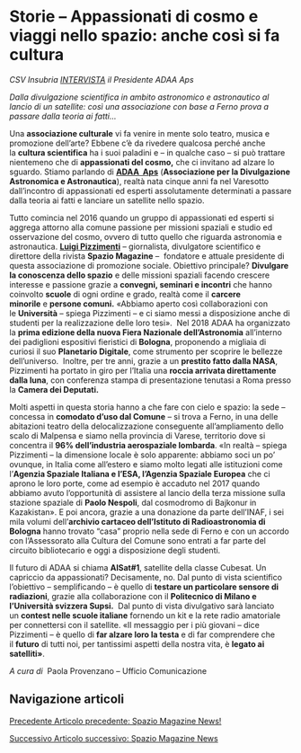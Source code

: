 Storie – Appassionati di cosmo e viaggi nello spazio: anche così si fa cultura
==============================================================================

_CSV Insubria [INTERVISTA](https://www.csvlombardia.it/varese/va-per-le-organizzazioni/va-per-le-organizzazioni-notizie/post/storie-appassionati-di-cosmo-e-viaggi-nello-spazio-anche-cosi-si-fa-cultura/) il Presidente ADAA Aps_

_Dalla divulgazione scientifica in ambito astronomico e astronautico al lancio di un satellite: così una associazione con base a Ferno prova a passare dalla teoria ai fatti…_  

Una **associazione culturale** vi fa venire in mente solo teatro, musica e promozione dell’arte? Ebbene c’è da rivedere qualcosa perché anche la **cultura scientifica** ha i suoi paladini e – in qualche caso – si può trattare nientemeno che di **appassionati del cosmo,** che ci invitano ad alzare lo sguardo. Stiamo parlando di [**ADAA  Aps**](https://www.adaa.it/) (**Associazione per la Divulgazione Astronomica e Astronautica**), realtà nata cinque anni fa nel Varesotto dall’incontro di appassionati ed esperti assolutamente determinati a passare dalla teoria ai fatti e lanciare un satellite nello spazio.

Tutto comincia nel 2016 quando un gruppo di appassionati ed esperti si aggrega attorno alla comune passione per missioni spaziali e studio ed osservazione del cosmo, ovvero di tutto quello che riguarda astronomia e astronautica. [**Luigi Pizzimenti**](http://www.luigipizzimenti.it/) – giornalista, divulgatore scientifico e direttore della rivista **Spazio Magazine** –  fondatore e attuale presidente di questa associazione di promozione sociale. Obiettivo principale? **Divulgare la conoscenza dello spazio** e delle missioni spaziali facendo crescere interesse e passione grazie a **convegni, seminari e incontri** che hanno coinvolto **scuole** di ogni ordine e grado, realtà come il **carcere minorile** e **persone comuni.** «Abbiamo aperto così collaborazioni con le **Università** – spiega Pizzimenti – e ci siamo messi a disposizione anche di studenti per la realizzazione delle loro tesi».  Nel 2018 ADAA ha organizzato la **prima edizione della nuova Fiera Nazionale dell’Astronomia** all’interno dei padiglioni espositivi fieristici di **Bologna**, proponendo a migliaia di curiosi il suo **Planetario Digitale**, come strumento per scoprire le bellezze dell’universo.  Inoltre, per tre anni, grazie a un **prestito fatto dalla NASA**, Pizzimenti ha portato in giro per l’Italia una **roccia arrivata direttamente dalla luna**, con conferenza stampa di presentazione tenutasi a Roma presso la **Camera dei Deputati.**

Molti aspetti in questa storia hanno a che fare con cielo e spazio: la sede – concessa in **comodato d’uso dal Comune** – si trova a Ferno, in una delle abitazioni teatro della delocalizzazione conseguente all’ampliamento dello scalo di Malpensa e siamo nella provincia di Varese, territorio dove si concentra il **96% dell’industria aerospaziale lombarda**. «In realtà – spiega Pizzimenti – la dimensione locale è solo apparente: abbiamo soci un po’ ovunque, in Italia come all’estero e siamo molto legati alle istituzioni come l’**Agenzia Spaziale Italiana e l’ESA, l’Agenzia Spaziale Europea** che ci aprono le loro porte, come ad esempio è accaduto nel 2017 quando abbiamo avuto l’opportunità di assistere al lancio della terza missione sulla stazione spaziale di **Paolo Nespoli**, dal cosmodromo di Bajkonur in Kazakistan». E poi ancora, grazie a una donazione da parte dell’INAF, i sei mila volumi dell’**archivio cartaceo dell’Istituto di Radioastronomia di Bologna** hanno trovato “casa” proprio nella sede di Ferno e con un accordo con l’Assessorato alla Cultura del Comune sono entrati a far parte del circuito bibliotecario e oggi a disposizione degli studenti.

Il futuro di ADAA si chiama **AlSat#1**, satellite della classe Cubesat. Un capriccio da appassionati? Decisamente, no. Dal punto di vista scientifico l’obiettivo – semplificando – è quello di **testare un particolare sensore di radiazioni**, grazie alla collaborazione con il **Politecnico di Milano e l’Università svizzera Supsi.**  Dal punto di vista divulgativo sarà lanciato un **contest nelle scuole italiane** fornendo un kit e la rete radio amatoriale per connettersi con il satellite. «Il messaggio per i più giovani – dice Pizzimenti – è quello di **far alzare loro la testa** e di far comprendere che il **futuro** di tutti noi, per tantissimi aspetti della nostra vita, è **legato ai satelliti»**.  

_A cura di_  Paola Provenzano – Ufficio Comunicazione

Navigazione articoli
--------------------

[Precedente Articolo precedente: Spazio Magazine News!](https://www.adaa.it/2021/05/23/spazio-magazine-news-3/)

[Successivo Articolo successivo: Spazio Magazine News](https://www.adaa.it/2021/06/07/spazio-magazine-news-4/)